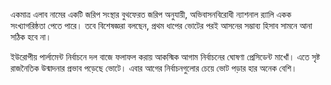 একমাত্র এলাব নামের একটি জরিপ সংস্থার বুথফেরত জরিপ অনুযায়ী, অভিবাসনবিরোধী ন্যাশনাল র‌্যালি একক সংখ্যাগরিষ্ঠতা পেতে পারে। তবে বিশেষজ্ঞরা বলছেন, প্রথম ধাপের ভোটের পরই আসনের সম্ভাব্য হিসাব সামনে আনা সঠিক হবে না।

ইউরোপীয় পার্লামেন্ট নির্বাচনে দল বাজে ফলাফল করায় আকস্মিক আগাম নির্বাচনের ঘোষণা প্রেসিডেন্ট মাখোঁ। এতে সৃষ্ট রাজনৈতিক উন্মাদনার প্রভাব পড়েছে ভোটে। এবার আগের নির্বাচনগুলোর চেয়ে ভোট পড়ার হার অনেক বেশি।
